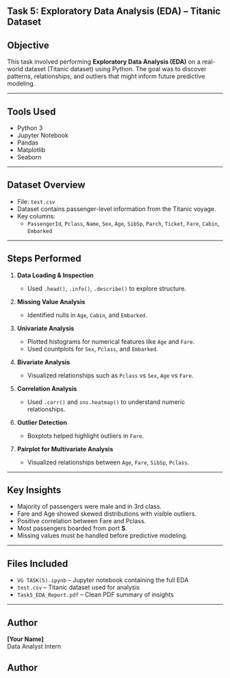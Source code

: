 
## Task 5: Exploratory Data Analysis (EDA) – Titanic Dataset

## Objective
This task involved performing **Exploratory Data Analysis (EDA)** on a real-world dataset (Titanic dataset) using Python. The goal was to discover patterns, relationships, and outliers that might inform future predictive modeling.

---

## Tools Used
- Python 3
- Jupyter Notebook
- Pandas
- Matplotlib
- Seaborn

---

##  Dataset Overview
- File: `test.csv`
- Dataset contains passenger-level information from the Titanic voyage.
- Key columns:
  - `PassengerId`, `Pclass`, `Name`, `Sex`, `Age`, `SibSp`, `Parch`, `Ticket`, `Fare`, `Cabin`, `Embarked`

---

## Steps Performed

1. **Data Loading & Inspection**
   - Used `.head()`, `.info()`, `.describe()` to explore structure.

2. **Missing Value Analysis**
   - Identified nulls in `Age`, `Cabin`, and `Embarked`.

3. **Univariate Analysis**
   - Plotted histograms for numerical features like `Age` and `Fare`.
   - Used countplots for `Sex`, `Pclass`, and `Embarked`.

4. **Bivariate Analysis**
   - Visualized relationships such as `Pclass` vs `Sex`, `Age` vs `Fare`.

5. **Correlation Analysis**
   - Used `.corr()` and `sns.heatmap()` to understand numeric relationships.

6. **Outlier Detection**
   - Boxplots helped highlight outliers in `Fare`.

7. **Pairplot for Multivariate Analysis**
   - Visualized relationships between `Age`, `Fare`, `SibSp`, `Pclass`.

---

##  Key Insights

- Majority of passengers were male and in 3rd class.
- Fare and Age showed skewed distributions with visible outliers.
- Positive correlation between Fare and Pclass.
- Most passengers boarded from port **S**.
- Missing values must be handled before predictive modeling.

---

## Files Included

- `VG TASK(5).ipynb` – Jupyter notebook containing the full EDA
- `test.csv` – Titanic dataset used for analysis
- `Task5_EDA_Report.pdf` – Clean PDF summary of insights

---

## Author
**[Your Name]**  
Data Analyst Intern  

##  Author
